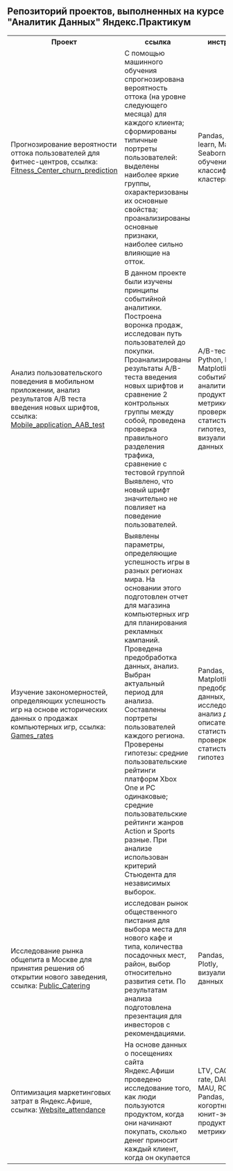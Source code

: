 <h2>Репозиторий проектов, выполненных на курсе "Аналитик Данных" Яндекс.Практикум</h2>

<table style="width:100%">
  <tr>
    <th>Проект</th>
    <th>ссылка</th> 
    <th>инструменты</th>
  </tr>
  <tr>
    <td>Прогнозирование вероятности оттока пользователей для фитнес-центров, ссылка: <a href="https://github.com/IrinaCherkova/Projects/tree/main/Fitness_Center_churn_prediction">Fitness_Center_churn_prediction</a></td>
    <td>С помощью машинного обучения спрогнозирована вероятность
оттока (на уровне следующего месяца) для каждого клиента; сформированы типичные
портреты пользователей: выделены наиболее яркие группы, охарактеризованы их
основные свойства; проанализированы основные признаки, наиболее сильно влияющие
на отток.</td>
    <td>Pandas, Scikit-learn, Matplotlib, Seaborn, машинное обучение, классификация, кластеризация</td>
  </tr>
  <tr>
    <td>Анализ пользовательского поведения в мобильном приложении, анализ результатов А/В теста введения новых шрифтов, ссылка: <a href="https://github.com/IrinaCherkova/Projects/tree/main/Mobile_application_AAB_test"> Mobile_application_AAB_test </a> </td>
    <td>
В данном проекте были изучены принципы событийной аналитики. Построена
воронка продаж, исследован путь пользователей до покупки. Проанализированы
результаты A/B-теста введения новых шрифтов и сравнение 2 контрольных группы между
собой, проведена проверка правильного разделения трафика, сравнение с тестовой группой
Выявлено, что новый шрифт значительно не повлияет на поведение пользователей.</td>
    <td>A/B-тестирование, Python, Pandas, Matplotlib, Seaborn, событийная аналитика, продуктовые метрики, Plotly, проверка статистических гипотез, визуализация данных</td>
  <tr>
    <td>Изучение закономерностей, определяющих успешность игр на основе исторических данных о продажах компьютерных игр, ссылка: <a href="https://github.com/IrinaCherkova/Projects/tree/main/Games_rates">Games_rates</a></td>
    <td>Выявлены параметры, определяющие успешность игры в разных регионах мира. На
основании этого подготовлен отчет для магазина компьютерных игр для планирования
рекламных кампаний. Проведена предобработка данных, анализ. Выбран актуальный
период для анализа. Составлены портреты пользователей каждого региона. Проверены
гипотезы: средние пользовательские рейтинги платформ Xbox One и PC одинаковые;
средние пользовательские рейтинги жанров Action и Sports разные. При анализе использован критерий Стьюдента для независимых выборок.</td>
    <td>Pandas, NumPy, Matplotlib, предобработка данных, исследовательский анализ данных, описательная статистика, проверка статистических гипотез</td>
  </tr>
    <tr>
    <td>Исследование рынка общепита в Москве для принятия решения об открытии нового заведения, ссылка: <a href="https://github.com/IrinaCherkova/Projects/tree/main/Public_Catering"> Public_Catering </a></td>
    <td>исследован рынок общественного пистания для выбора места для нового кафе и типа, количества посадочных мест, район, выбор относительно развития сети. По результатам анализа подготовлена
презентация для инвесторов с рекомендациями.  </td>
    <td>Pandas, Seaborn, Plotly, визуализация данных</td>
  </tr>
    <tr>
    <td>Оптимизация маркетинговых затрат в Яндекс.Афише, ссылка: <a href="https://github.com/IrinaCherkova/Projects/tree/main/Website_attendance"> Website_attendance</a> </td>
    <td>На основе данных о посещениях сайта Яндекс.Афиши проведено исследование того, как люди пользуются продуктом, когда они начинают покупать, сколько денег приносит каждый клиент, когда он окупается</td>
    <td>LTV, CAC, Retention rate, DAU, WAU, MAU, ROMI, Pandas, Matplotlib, когортный анализ, юнит-экономика, продуктовые метрики</td>
  </tr>
</table>

</body>
</html>
